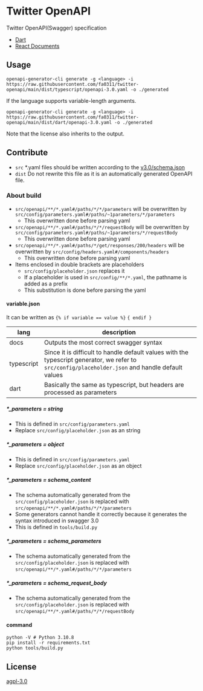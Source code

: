 # Twitter OpenAPI

Twitter OpenAPI(Swagger) specification

- [Dart](https://github.com/fa0311/twitter_openapi_dart)
- [React Documents](https://github.com/fa0311/twitter-openapi-docs)

## Usage

```shell
openapi-generator-cli generate -g <language> -i https://raw.githubusercontent.com/fa0311/twitter-openapi/main/dist/typescript/openapi-3.0.yaml -o ./generated
```

If the language supports variable-length arguments.

```shell
openapi-generator-cli generate -g <language> -i https://raw.githubusercontent.com/fa0311/twitter-openapi/main/dist/dart/openapi-3.0.yaml -o ./generated
```

Note that the license also inherits to the output.

## Contribute

- `src` *.yaml files should be written according to the [v3.0/schema.json](https://raw.githubusercontent.com/OAI/OpenAPI-Specification/main/schemas/v3.0/schema.json)
- `dist` Do not rewrite this file as it is an automatically generated OpenAPI file.

### About build

- `src/openapi/**/*.yaml#/paths/*/*/parameters` will be overwritten by `src/config/parameters.yaml#/paths/~1parameters/*/parameters`
  - This overwritten done before parsing yaml
- `src/openapi/**/*.yaml#/paths/*/*/requestBody` will be overwritten by `src/config/parameters.yaml#/paths/~1parameters/*/requestBody`
  - This overwritten done before parsing yaml
- `src/openapi/**/*.yaml#/paths/*/get/responses/200/headers` will be overwritten by `src/config/headers.yaml#/components/headers`
  - This overwritten done before parsing yaml
- Items enclosed in double brackets are placeholders
  - `src/config/placeholder.json` replaces it
  - If a placeholder is used in `src/config/**/*.yaml`, the pathname is added as a prefix
  - This substitution is done before parsing the yaml

#### variable.json

It can be written as `{% if variable == value %}` `{ endif }`

| lang | description|
|---|---|
| docs | Outputs the most correct swagger syntax |
| typescript | Since it is difficult to handle default values with the typescript generator, we refer to `src/config/placeholder.json` and handle default values |
| dart | Basically the same as typescript, but headers are processed as parameters |

##### *_parameters = string

- This is defined in `src/config/parameters.yaml`
- Replace `src/config/placeholder.json` as an string

##### *_parameters = object

- This is defined in `src/config/parameters.yaml`
- Replace `src/config/placeholder.json` as an object

##### *_parameters = schema_content

- The schema automatically generated from the `src/config/placeholder.json` is replaced with `src/openapi/**/*.yaml#/paths/*/*/parameters`
- Some generators cannot handle it correctly because it generates the syntax introduced in swagger 3.0
- This is defined in `tools/build.py`

##### *_parameters = schema_parameters

- The schema automatically generated from the `src/config/placeholder.json` is replaced with `src/openapi/**/*.yaml#/paths/*/*/parameters`

##### *_parameters = schema_request_body

- The schema automatically generated from the `src/config/placeholder.json` is replaced with `src/openapi/**/*.yaml#/paths/*/*/requestBody`

#### command

```shell
python -V # Python 3.10.8
pip install -r requirements.txt
python tools/build.py
```

## License

[agpl-3.0](./LICENSE.txt)
